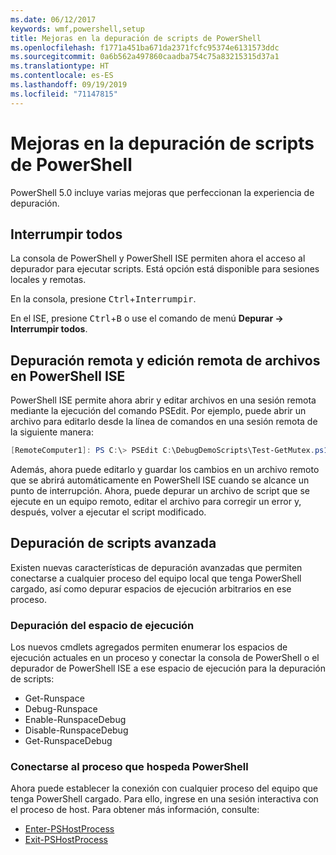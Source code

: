 ```yaml
---
ms.date: 06/12/2017
keywords: wmf,powershell,setup
title: Mejoras en la depuración de scripts de PowerShell
ms.openlocfilehash: f1771a451ba671da2371fcfc95374e6131573ddc
ms.sourcegitcommit: 0a6b562a497860caadba754c75a83215315d37a1
ms.translationtype: HT
ms.contentlocale: es-ES
ms.lasthandoff: 09/19/2019
ms.locfileid: "71147815"
---
```

# <a name="improvements-in-powershell-script-debugging"></a>Mejoras en la depuración de scripts de PowerShell

PowerShell 5.0 incluye varias mejoras que perfeccionan la experiencia de depuración.

## <a name="break-all"></a>Interrumpir todos

La consola de PowerShell y PowerShell ISE permiten ahora el acceso al depurador para ejecutar scripts. Está opción está disponible para sesiones locales y remotas.

En la consola, presione <kbd>Ctrl</kbd>+<kbd>Interrumpir</kbd>.

En el ISE, presione <kbd>Ctrl</kbd>+<kbd>B</kbd> o use el comando de menú **Depurar -> Interrumpir todos**.

## <a name="remote-debugging-and-remote-file-editing-in-powershell-ise"></a>Depuración remota y edición remota de archivos en PowerShell ISE

PowerShell ISE permite ahora abrir y editar archivos en una sesión remota mediante la ejecución del comando PSEdit.
Por ejemplo, puede abrir un archivo para editarlo desde la línea de comandos en una sesión remota de la siguiente manera:

```powershell
[RemoteComputer1]: PS C:\> PSEdit C:\DebugDemoScripts\Test-GetMutex.ps1
```

Además, ahora puede editarlo y guardar los cambios en un archivo remoto que se abrirá automáticamente en PowerShell ISE cuando se alcance un punto de interrupción. Ahora, puede depurar un archivo de script que se ejecute en un equipo remoto, editar el archivo para corregir un error y, después, volver a ejecutar el script modificado.

## <a name="advanced-script-debugging"></a>Depuración de scripts avanzada

Existen nuevas características de depuración avanzadas que permiten conectarse a cualquier proceso del equipo local que tenga PowerShell cargado, así como depurar espacios de ejecución arbitrarios en ese proceso.

### <a name="runspace-debugging"></a>Depuración del espacio de ejecución

Los nuevos cmdlets agregados permiten enumerar los espacios de ejecución actuales en un proceso y conectar la consola de PowerShell o el depurador de PowerShell ISE a ese espacio de ejecución para la depuración de scripts:

- Get-Runspace
- Debug-Runspace
- Enable-RunspaceDebug
- Disable-RunspaceDebug
- Get-RunspaceDebug

### <a name="attach-to-process-hosting-powershell"></a>Conectarse al proceso que hospeda PowerShell

Ahora puede establecer la conexión con cualquier proceso del equipo que tenga PowerShell cargado. Para ello, ingrese en una sesión interactiva con el proceso de host. Para obtener más información, consulte:

- [Enter-PSHostProcess](/powershell/module/Microsoft.PowerShell.Core/Enter-PSHostProcess)
- [Exit-PSHostProcess](/powershell/module/Microsoft.PowerShell.Core/Exit-PSHostProcess)
